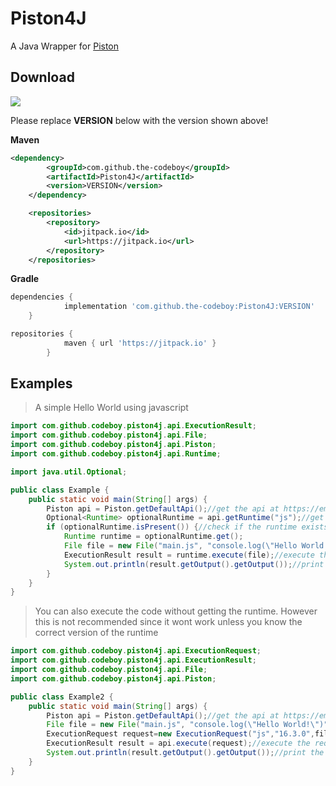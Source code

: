 # Piston4J

A Java Wrapper for [Piston](https://github.com/engineer-man/piston)

## Download

[![](https://jitpack.io/v/the-codeboy/Piston4J.svg)](https://jitpack.io/#the-codeboy/Piston4J)

Please replace **VERSION** below with the version shown above!

**Maven**
```xml
<dependency>
	    <groupId>com.github.the-codeboy</groupId>
	    <artifactId>Piston4J</artifactId>
	    <version>VERSION</version>
	</dependency>
```
```xml
	<repositories>
		<repository>
		    <id>jitpack.io</id>
		    <url>https://jitpack.io</url>
		</repository>
	</repositories>
```

**Gradle**
```gradle
dependencies {
	        implementation 'com.github.the-codeboy:Piston4J:VERSION'
	}

repositories {
			maven { url 'https://jitpack.io' }
		}
```

## Examples

> A simple Hello World using javascript

```java
import com.github.codeboy.piston4j.api.ExecutionResult;
import com.github.codeboy.piston4j.api.File;
import com.github.codeboy.piston4j.api.Piston;
import com.github.codeboy.piston4j.api.Runtime;

import java.util.Optional;

public class Example {
    public static void main(String[] args) {
        Piston api = Piston.getDefaultApi();//get the api at https://emkc.org/api/v2/piston
        Optional<Runtime> optionalRuntime = api.getRuntime("js");//get the javascript runtime
        if (optionalRuntime.isPresent()) {//check if the runtime exists
            Runtime runtime = optionalRuntime.get();
            File file = new File("main.js", "console.log(\"Hello World!\")");//create the file containing the javascript code
            ExecutionResult result = runtime.execute(file);//execute the file
            System.out.println(result.getOutput().getOutput());//print the result
        }
    }
}

```

> You can also execute the code without getting the runtime. However this is not recommended since it wont work unless you know the correct version of the runtime

```java
import com.github.codeboy.piston4j.api.ExecutionRequest;
import com.github.codeboy.piston4j.api.ExecutionResult;
import com.github.codeboy.piston4j.api.File;
import com.github.codeboy.piston4j.api.Piston;

public class Example2 {
    public static void main(String[] args) {
        Piston api = Piston.getDefaultApi();//get the api at https://emkc.org/api/v2/piston
        File file = new File("main.js", "console.log(\"Hello World!\")");//create the file containing the javascript code
        ExecutionRequest request=new ExecutionRequest("js","16.3.0",file);//create the request using the file, a language and a version
        ExecutionResult result = api.execute(request);//execute the request
        System.out.println(result.getOutput().getOutput());//print the result
    }
}

```
